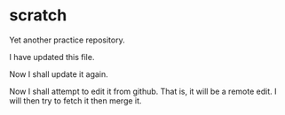scratch
=======

Yet another practice repository.

I have updated this file.

Now I shall update it again.

Now I shall attempt to edit it from github. That is, it will be a remote edit. I will then try to fetch it then merge it.

